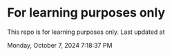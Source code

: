 # For learning purposes only
This repo is for learning purposes only.
Last updated at

Monday, October 7, 2024 7:18:37 PM

